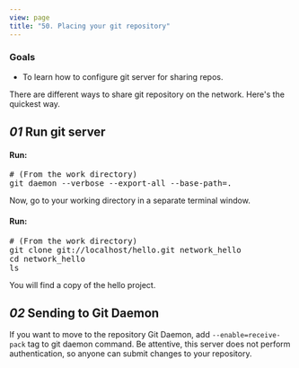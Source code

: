 ```yaml
---
view: page
title: "50. Placing your git repository"
---
```


<h3>Goals</h3>

<ul><li>To learn how to configure git server for sharing repos.</li></ul>

<p>There are different ways to share git repository on the network. Here's the quickest way.</p>

<h2><em>01</em> Run git server</h2>

<h4 class="h4-pre">Run:</h4>

<pre class="instructions"># (From the work directory)
git daemon --verbose --export-all --base-path=.</pre>

<p>Now, go to your working directory in a separate terminal window.</p>

<h4 class="h4-pre">Run:</h4>

<pre class="instructions"># (From the work directory)
git clone git://localhost/hello.git network_hello
cd network_hello
ls</pre>
<p>You will find a copy of the hello project.</p>

<h2><em>02</em> Sending to Git Daemon</h2>

<p>If you want to move to the repository Git Daemon, add <code>--enable=receive-pack</code> tag to git daemon command. Be attentive, this server does not perform authentication, so anyone can submit changes to your repository.</p>